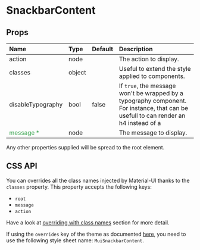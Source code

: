 # SnackbarContent



## Props
| Name | Type | Default | Description |
|:-----|:-----|:--------|:------------|
| action | node |  | The action to display. |
| classes | object |  | Useful to extend the style applied to components. |
| disableTypography | bool | false | If `true`, the message won't be wrapped by a typography component. For instance, that can be usefull to can render an h4 instead of a |
| <span style="color: #31a148">message *</span> | node |  | The message to display. |

Any other properties supplied will be spread to the root element.

## CSS API

You can overrides all the class names injected by Material-UI thanks to the `classes` property.
This property accepts the following keys:
- `root`
- `message`
- `action`

Have a look at [overriding with class names](/customization/overrides#overriding-with-class-names)
section for more detail.

If using the `overrides` key of the theme as documented
[here](/customization/themes#customizing-all-instances-of-a-component-type),
you need to use the following style sheet name: `MuiSnackbarContent`.
